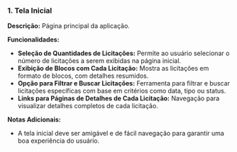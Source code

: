### 1. Tela Inicial

**Descrição:** Página principal da aplicação.

**Funcionalidades:**
- **Seleção de Quantidades de Licitações:** Permite ao usuário selecionar o número de licitações a serem exibidas na página inicial.
- **Exibição de Blocos com Cada Licitação:** Mostra as licitações em formato de blocos, com detalhes resumidos.
- **Opção para Filtrar e Buscar Licitações:** Ferramenta para filtrar e buscar licitações específicas com base em critérios como data, tipo ou status.
- **Links para Páginas de Detalhes de Cada Licitação:** Navegação para visualizar detalhes completos de cada licitação.

**Notas Adicionais:**
- A tela inicial deve ser amigável e de fácil navegação para garantir uma boa experiência do usuário.
